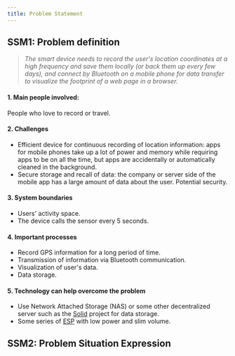 ```yaml
---
title: Problem Statement
---
```


## SSM1: Problem definition
> *The smart device needs to record the user's location coordinates at a high frequency and save them locally (or back them up every few days), and connect by Bluetooth on a mobile phone for data transfer to visualize the footprint of a web page in a browser.*
#### 1. Main people involved:
People who love to record or travel.
#### 2. Challenges
- Efficient device for continuous recording of location information: apps for mobile phones take up a lot of power and memory while requiring apps to be on all the time, but apps are accidentally or automatically cleaned in the background.
- Secure storage and recall of data: the company or server side of the mobile app has a large amount of data about the user. Potential security.
#### 3. System boundaries
- Users' activity space.
- The device calls the sensor every 5 seconds.
#### 4. Important processes
- Record GPS information for a long period of time.
- Transmission of information via Bluetooth communication.
- Visualization of user's data.
- Data storage.
#### 5. Technology can help overcome the problem
- Use Network Attached Storage (NAS) or some other decentralized server such as the [Solid](https://solidproject.org/about) project for data storage.
- Some series of [ESP](https://www.espressif.com/en/products/socs/esp32-c3) with low power and slim volume.

## SSM2: Problem Situation Expression






